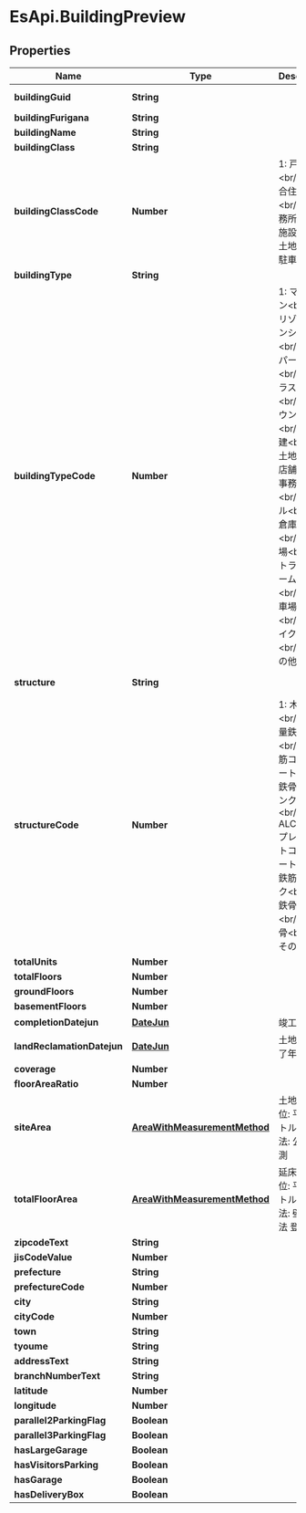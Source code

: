 # EsApi.BuildingPreview

## Properties

Name | Type | Description | Notes
------------ | ------------- | ------------- | -------------
**buildingGuid** | **String** |  | [optional] [readonly] 
**buildingFurigana** | **String** |  | [optional] 
**buildingName** | **String** |  | 
**buildingClass** | **String** |  | [optional] 
**buildingClassCode** | **Number** | 1: 戸建&lt;br/&gt;2: 集合住宅&lt;br/&gt;3: 事務所・商業施設&lt;br/&gt;4: 土地&lt;br/&gt;5: 駐車場 | [optional] 
**buildingType** | **String** |  | [readonly] 
**buildingTypeCode** | **Number** | 1: マンション&lt;br/&gt;2: リゾートマンション&lt;br/&gt;3: アパート&lt;br/&gt;4: テラスハウス&lt;br/&gt;5: タウンハウス&lt;br/&gt;6: 戸建&lt;br/&gt;7: 土地&lt;br/&gt;8: 店舗&lt;br/&gt;9: 事務所&lt;br/&gt;10: ビル&lt;br/&gt;11: 倉庫&lt;br/&gt;12: 工場&lt;br/&gt;13: トランクルーム&lt;br/&gt;14: 駐車場&lt;br/&gt;15: バイク置き場&lt;br/&gt;16: その他 | 
**structure** | **String** |  | [optional] [readonly] 
**structureCode** | **Number** | 1: 木造&lt;br/&gt;2: 軽量鉄骨&lt;br/&gt;3: 鉄筋コンクリート&lt;br/&gt;4: 鉄骨鉄筋コンクリート&lt;br/&gt;5: ALC&lt;br/&gt;6: プレキャストコンクリート&lt;br/&gt;7: 鉄筋ブロック&lt;br/&gt;8: 鉄骨プレ&lt;br/&gt;9: 鉄骨&lt;br/&gt;10: その他 | [optional] 
**totalUnits** | **Number** |  | [optional] 
**totalFloors** | **Number** |  | [optional] 
**groundFloors** | **Number** |  | [optional] 
**basementFloors** | **Number** |  | [optional] 
**completionDatejun** | [**DateJun**](DateJun.md) | 竣工年月 | [optional] 
**landReclamationDatejun** | [**DateJun**](DateJun.md) | 土地造成完了年月 | [optional] 
**coverage** | **Number** |  | [optional] 
**floorAreaRatio** | **Number** |  | [optional] 
**siteArea** | [**AreaWithMeasurementMethod**](AreaWithMeasurementMethod.md) | 土地面積 単位: 平方メートル 計測方法: 公簿 実測 | [optional] 
**totalFloorArea** | [**AreaWithMeasurementMethod**](AreaWithMeasurementMethod.md) | 延床面積 単位: 平方メートル 計測方法: 壁芯 内法 登記簿 | [optional] 
**zipcodeText** | **String** |  | [optional] 
**jisCodeValue** | **Number** |  | [optional] 
**prefecture** | **String** |  | 
**prefectureCode** | **Number** |  | 
**city** | **String** |  | 
**cityCode** | **Number** |  | 
**town** | **String** |  | 
**tyoume** | **String** |  | 
**addressText** | **String** |  | [optional] 
**branchNumberText** | **String** |  | [optional] 
**latitude** | **Number** |  | [optional] 
**longitude** | **Number** |  | [optional] 
**parallel2ParkingFlag** | **Boolean** |  | 
**parallel3ParkingFlag** | **Boolean** |  | 
**hasLargeGarage** | **Boolean** |  | 
**hasVisitorsParking** | **Boolean** |  | 
**hasGarage** | **Boolean** |  | 
**hasDeliveryBox** | **Boolean** |  | 


